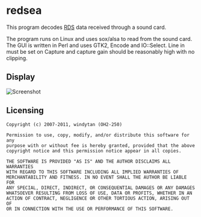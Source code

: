 redsea
======
This program decodes [RDS](http://en.wikipedia.org/wiki/Radio_Data_System) data received through
a sound card.

The program runs on Linux and uses sox/alsa to read from the sound card. The GUI is written in
Perl and uses GTK2, Encode and IO::Select. Line in must be set on Capture and capture gain should
be reasonably high with no clipping.

Display
-------

![Screenshot](http://www.cs.helsinki.fi/u/okraisan/radio/redsea-blue.png)

Licensing
---------

    Copyright (c) 2007-2011, windytan (OH2-250)
    
    Permission to use, copy, modify, and/or distribute this software for any
    purpose with or without fee is hereby granted, provided that the above
    copyright notice and this permission notice appear in all copies.
    
    THE SOFTWARE IS PROVIDED "AS IS" AND THE AUTHOR DISCLAIMS ALL WARRANTIES
    WITH REGARD TO THIS SOFTWARE INCLUDING ALL IMPLIED WARRANTIES OF
    MERCHANTABILITY AND FITNESS. IN NO EVENT SHALL THE AUTHOR BE LIABLE FOR
    ANY SPECIAL, DIRECT, INDIRECT, OR CONSEQUENTIAL DAMAGES OR ANY DAMAGES
    WHATSOEVER RESULTING FROM LOSS OF USE, DATA OR PROFITS, WHETHER IN AN
    ACTION OF CONTRACT, NEGLIGENCE OR OTHER TORTIOUS ACTION, ARISING OUT OF
    OR IN CONNECTION WITH THE USE OR PERFORMANCE OF THIS SOFTWARE.
